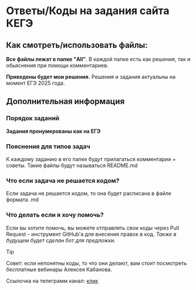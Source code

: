 # Ответы/Коды на задания сайта КЕГЭ

## Как смотреть/использовать файлы:

**Все файлы лежат в папке "All"**. 
В каждой папке есть как решения, так и обьяснения при помощи комментариев.

**Приведены будет мои решения.**
Решения и задания актуальны на момент ЕГЭ 2025 года.


## Дополнительная информация

### Порядок заданий

**Задания пронумерованы как на ЕГЭ**

### Пояснения для типов задач

К каждому заданию в его папке будут прилагаться комментарии + советы.
Такие файлы будут называться README.md

### Что если задача не решается кодом?

Если задача не решается кодом, то она будет расписана в файле формата .md

### Что делать если я хочу помочь?

Если вы хотите помочь, вы можете отправлять свои коды через Pull Request - инструмент GitHub'а для внесения правок в код.
*Также в будущем будет сделан бот для предложки.*



> [!TIP]
> Совет: если непонятны коды, то что они делают, вам стоит посмотреть бесплатные вебинары Алексея Кабанова.

Ссылочка на телеграмм канал: [клик](https://t.me/+KrTezQM8OUY2ZmUy)